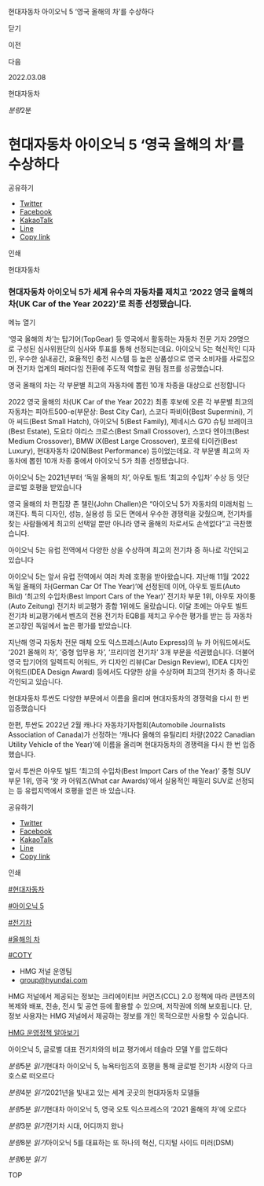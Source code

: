 현대자동차 아이오닉 5 ‘영국 올해의 차’를 수상하다






닫기

이전

다음

2022.03.08

현대자동차


*분량*2분

# 현대자동차 아이오닉 5 ‘영국 올해의 차’를 수상하다

공유하기

* [Twitter](# "새창으로 열림")
* [Facebook](# "새창으로 열림")
* [KakaoTalk](# "새창으로 열림")
* [Line](# "새창으로 열림")
* [Copy link](#)

인쇄

현대자동차



### 현대자동차 아이오닉 5가 세계 유수의 자동차를 제치고 ‘2022 영국 올해의 차(UK Car of the Year 2022)’로 최종 선정됐습니다.

메뉴 열기



‘영국 올해의 차’는 탑기어(TopGear) 등 영국에서 활동하는 자동차 전문 기자 29명으로 구성된 심사위원단의 심사와 투표를 통해 선정되는데요. 아이오닉 5는 혁신적인 디자인, 우수한 실내공간, 효율적인 충전 시스템 등 높은 상품성으로 영국 소비자를 사로잡으며 전기차 업계의 패러다임 전환에 주도적 역할로 퀀텀 점프를 성공했습니다.

영국 올해의 차는 각 부문별 최고의 자동차에 뽑힌 10개 차종을 대상으로 선정합니다



2022 영국 올해의 차(UK Car of the Year 2022) 최종 후보에 오른 각 부문별 최고의 자동차는 피아트500-e(부문상: Best City Car), 스코다 파비아(Best Supermini), 기아 씨드(Best Small Hatch), 아이오닉 5(Best Family), 제네시스 G70 슈팅 브레이크(Best Estate), 도요타 야리스 크로스(Best Small Crossover), 스코다 엔야크(Best Medium Crossover), BMW iX(Best Large Crossover), 포르쉐 타이칸(Best Luxury), 현대자동차 i20N(Best Performance) 등이었는데요. 각 부문별 최고의 자동차에 뽑힌 10개 차종 중에서 아이오닉 5가 최종 선정됐습니다.

아이오닉 5는 2021년부터 ‘독일 올해의 차’, 아우토 빌트 ‘최고의 수입차’ 수상 등 잇단 글로벌 호평을 받았습니다



영국 올해의 차 편집장 존 챌린(John Challen)은 “아이오닉 5가 자동차의 미래처럼 느껴진다. 특히 디자인, 성능, 실용성 등 모든 면에서 우수한 경쟁력을 갖췄으며, 전기차를 찾는 사람들에게 최고의 선택일 뿐만 아니라 영국 올해의 차로서도 손색없다”고 극찬했습니다.

아이오닉 5는 유럽 전역에서 다양한 상을 수상하며 최고의 전기차 중 하나로 각인되고 있습니다



아이오닉 5는 앞서 유럽 전역에서 여러 차례 호평을 받아왔습니다. 지난해 11월 ‘2022 독일 올해의 차(German Car Of The Year)’에 선정된데 이어, 아우토 빌트(Auto Bild) ‘최고의 수입차(Best Import Cars of the Year)’ 전기차 부문 1위, 아우토 자이퉁(Auto Zeitung) 전기차 비교평가 종합 1위에도 올랐습니다. 이달 초에는 아우토 빌트 전기차 비교평가에서 벤츠의 전용 전기차 EQB를 제치고 우수한 평가를 받는 등 자동차 본고장인 독일에서 높은 평가를 받았습니다.

지난해 영국 자동차 전문 매체 오토 익스프레스(Auto Express)의 뉴 카 어워드에서도 ‘2021 올해의 차’, ‘중형 업무용 차’, ‘프리미엄 전기차’ 3개 부문을 석권했습니다. 더불어 영국 탑기어의 일렉트릭 어워드, 카 디자인 리뷰(Car Design Review), IDEA 디자인 어워드(IDEA Design Award) 등에서도 다양한 상을 수상하며 최고의 전기차 중 하나로 각인되고 있습니다.

현대자동차 투싼도 다양한 부문에서 이름을 올리며 현대자동차의 경쟁력을 다시 한 번 입증했습니다



한편, 투싼도 2022년 2월 캐나다 자동차기자협회(Automobile Journalists Association of Canada)가 선정하는 ‘캐나다 올해의 유틸리티 차량(2022 Canadian Utility Vehicle of the Year)’에 이름을 올리며 현대자동차의 경쟁력을 다시 한 번 입증했습니다.

앞서 투싼은 아우토 빌트 ‘최고의 수입차(Best Import Cars of the Year)’ 중형 SUV 부문 1위, 영국 ‘왓 카 어워즈(What car Awards)’에서 실용적인 패밀리 SUV로 선정되는 등 유럽지역에서 호평을 얻은 바 있습니다.



공유하기

* [Twitter](# "새창으로 열림")
* [Facebook](# "새창으로 열림")
* [KakaoTalk](# "새창으로 열림")
* [Line](# "새창으로 열림")
* [Copy link](#)

인쇄

[#현대자동차](/tag/722)

[#아이오닉 5](/tag/731)

[#전기차](/tag/824)

[#올해의 차](/tag/1592)

[#COTY](/tag/2064)



* HMG 저널 운영팀
* [group@hyundai.com](mailto:group@hyundai.com)

HMG 저널에서 제공되는 정보는 크리에이티브 커먼즈(CCL) 2.0 정책에 따라 콘텐츠의 복제와 배포, 전송, 전시 및 공연 등에 활용할 수 있으며, 저작권에 의해 보호됩니다.
단, 정보 사용자는 HMG 저널에서 제공하는 정보를 개인 목적으로만 사용할 수 있습니다.

[HMG 운영정책 알아보기](/footer/operationRegist)

아이오닉 5, 글로벌 대표 전기차와의 비교 평가에서 테슬라 모델 Y를 압도하다

*분량*5분 *읽기*현대차 아이오닉 5, 뉴욕타임즈의 호평을 통해 글로벌 전기차 시장의 다크호스로 떠오르다

*분량*4분 *읽기*2021년을 빛내고 있는 세계 곳곳의 현대자동차 모델들

*분량*5분 *읽기*현대차 아이오닉 5, 영국 오토 익스프레스의 ‘2021 올해의 차’에 오르다

*분량*3분 *읽기*전기차 시대, 어디까지 왔나

*분량*8분 *읽기*아이오닉 5를 대표하는 또 하나의 혁신, 디지털 사이드 미러(DSM)

*분량*6분 *읽기*

TOP